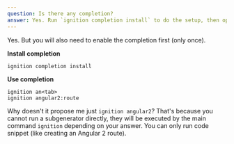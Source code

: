 ```yaml
---
question: Is there any completion?
answer: Yes. Run `ignition completion install` to do the setup, then open a new shell and enjoy.
---
```

Yes. But you will also need to enable the completion first (only once).

**Install completion**

```
ignition completion install
```

**Use completion**

```
ignition an<tab>
ignition angular2:route
```

Why doesn't it propose me just `ignition angular2`? That's because you cannot run a subgenerator directly, they will be executed by the main command `ignition` depending on your answer. You can only run code snippet (like creating an Angular 2 route).
